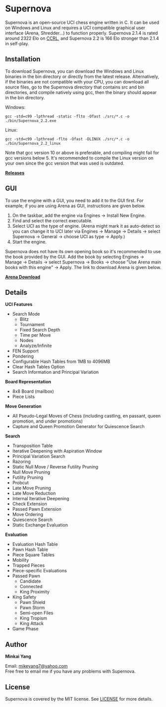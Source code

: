 # Supernova

Supernova is an open-source UCI chess engine written in C. It can be used on Windows and Linux and requires a UCI compatible graphical user interface (Arena, Shredder...) to function properly. Supernova 2.1.4 is rated around 2322 Elo on [CCRL](http://ccrl.chessdom.com/ccrl/404/), and Supernova 2.2 is 166 Elo stronger than 2.1.4 in self-play.

Installation
------------
To download Supernova, you can download the Windows and Linux binaries in the bin directory or directly from the latest release. Alternatively, if the binaries are not compatible with your CPU, you can download all source files, go to the Supernova directory that contains src and bin directories, and compile natively using gcc, then the binary should appear in the bin directory. 

Windows:
```
gcc -std=c99 -lpthread -static -flto -Ofast ./src/*.c -o ./bin/Supernova_2.2.exe
```

Linux:
```
gcc -std=c99 -lpthread -flto -Ofast -DLINUX ./src/*.c -o ./bin/Supernova_2.2_linux
```

Note that gcc version 10 or above is preferable, and compiling might fail for gcc versions below 5. It's recommended to compile the Linux version on your own since the gcc version that was used is outdated.

[**Releases**](https://github.com/MichaeltheCoder7/Supernova/releases)  

GUI
---
To use the engine with a GUI, you need to add it to the GUI first. 
For example, if you are using Arena as GUI, instructions are given below.

1. On the taskbar, add the engine via Engines -> Install New Engine. 
2. Find and select the correct executable.
3. Select UCI as the type of engine. 
(Arena might mark it as auto-detect so you can change it to UCI later via Engines -> Manage -> Details -> select Supernova -> General -> choose UCI as type -> Apply.)
4. Start the engine.

Supernova does not have its own opening book so it's recommended to use the book provided by the GUI. Add the book by selecting Engines -> Manage -> Details -> select Supernova -> Books -> choose "Use Arena main books with this engine" -> Apply. The link to download Arena is given below.

[**Arena Download**](http://www.playwitharena.de)

Details
-------
**UCI Features** 
* Search Mode
  * Blitz
  * Tournament
  * Fixed Search Depth
  * Time per Move
  * Nodes
  * Analyze/Infinite
* FEN Support
* Pondering  
* Configurable Hash Tables from 1MB to 4096MB  
* Clear Hash Tables Option
* Search Information and Principal Variation

**Board Representation**
* 8x8 Board (mailbox)
* Piece Lists

**Move Generation**  
* All Pseudo-Legal Moves of Chess (including castling, en passant, queen promotion, and under promotions)
* Capture and Queen Promotion Generator for Quiescence Search

**Search** 
* Transposition Table
* Iterative Deepening with Aspiration Window
* Principal Variation Search
* Razoring
* Static Null Move / Reverse Futility Pruning
* Null Move Pruning
* Futility Pruning
* Probcut
* Late Move Pruning
* Late Move Reduction
* Internal Iterative Deepening
* Check Extension
* Passed Pawn Extension
* Move Ordering
* Quiescence Search
* Static Exchange Evaluation

**Evaluation** 
* Evaluation Hash Table
* Pawn Hash Table
* Piece Square Tables
* Mobility
* Trapped Pieces
* Piece-specific Evaluations
* Passed Pawn
  * Candidate
  * Connected
  * King Proximity
* King Safety
  * Pawn Shield
  * Pawn Storm
  * Semi-open Files
  * King Tropism
  * King Attack
* Game Phase

Author
------
**Minkai Yang**  

Email: mikeyang7@yahoo.com  
Free free to email me if you have any problems with Supernova.

License
-------
Supernova is covered by the MIT license. See [LICENSE](https://github.com/MichaeltheCoder7/Supernova/blob/master/LICENSE) for more details.
